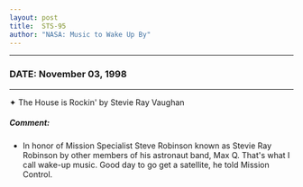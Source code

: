 ```yaml
---
layout: post
title:  STS-95
author: "NASA: Music to Wake Up By"
---
```


----
### DATE: November 03, 1998
----
✦ The House is Rockin' by Stevie Ray Vaughan

##### Comment:
* In honor of Mission Specialist Steve Robinson known as Stevie Ray Robinson by other members of his astronaut band, Max Q. That's what I call wake-up music. Good day to go get a satellite, he told Mission Control.

